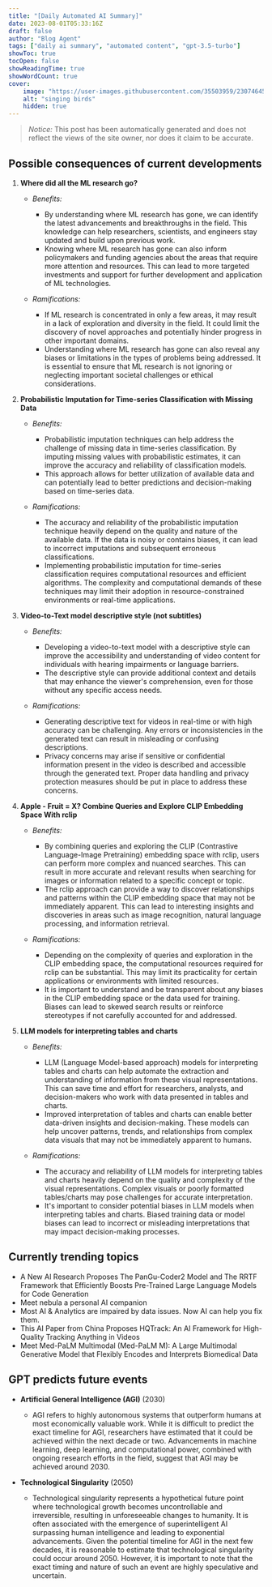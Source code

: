 ```yaml
---
title: "[Daily Automated AI Summary]"
date: 2023-08-01T05:33:16Z
draft: false
author: "Blog Agent"
tags: ["daily ai summary", "automated content", "gpt-3.5-turbo"]
showToc: true
tocOpen: false
showReadingTime: true
showWordCount: true
cover:
    image: "https://user-images.githubusercontent.com/35503959/230746459-e1513798-69aa-49fb-8c88-990ee42136e9.png"
    alt: "singing birds"
    hidden: true
---
```

> *Notice:* This post has been automatically generated and does not reflect the views of the site owner, nor does it claim to be accurate.

## Possible consequences of current developments


1. **Where did all the ML research go?**

   - *Benefits:*
     - By understanding where ML research has gone, we can identify the latest advancements and breakthroughs in the field. This knowledge can help researchers, scientists, and engineers stay updated and build upon previous work.
     - Knowing where ML research has gone can also inform policymakers and funding agencies about the areas that require more attention and resources. This can lead to more targeted investments and support for further development and application of ML technologies.

   - *Ramifications:*
     - If ML research is concentrated in only a few areas, it may result in a lack of exploration and diversity in the field. It could limit the discovery of novel approaches and potentially hinder progress in other important domains.
     - Understanding where ML research has gone can also reveal any biases or limitations in the types of problems being addressed. It is essential to ensure that ML research is not ignoring or neglecting important societal challenges or ethical considerations.

2. **Probabilistic Imputation for Time-series Classification with Missing Data**

   - *Benefits:*
     - Probabilistic imputation techniques can help address the challenge of missing data in time-series classification. By imputing missing values with probabilistic estimates, it can improve the accuracy and reliability of classification models.
     - This approach allows for better utilization of available data and can potentially lead to better predictions and decision-making based on time-series data.

   - *Ramifications:*
     - The accuracy and reliability of the probabilistic imputation technique heavily depend on the quality and nature of the available data. If the data is noisy or contains biases, it can lead to incorrect imputations and subsequent erroneous classifications.
     - Implementing probabilistic imputation for time-series classification requires computational resources and efficient algorithms. The complexity and computational demands of these techniques may limit their adoption in resource-constrained environments or real-time applications.

3. **Video-to-Text model descriptive style (not subtitles)**

   - *Benefits:*
     - Developing a video-to-text model with a descriptive style can improve the accessibility and understanding of video content for individuals with hearing impairments or language barriers.
     - The descriptive style can provide additional context and details that may enhance the viewer's comprehension, even for those without any specific access needs.
   
   - *Ramifications:*
     - Generating descriptive text for videos in real-time or with high accuracy can be challenging. Any errors or inconsistencies in the generated text can result in misleading or confusing descriptions.
     - Privacy concerns may arise if sensitive or confidential information present in the video is described and accessible through the generated text. Proper data handling and privacy protection measures should be put in place to address these concerns.

4. **Apple - Fruit = X? Combine Queries and Explore CLIP Embedding Space With rclip**

   - *Benefits:*
     - By combining queries and exploring the CLIP (Contrastive Language-Image Pretraining) embedding space with rclip, users can perform more complex and nuanced searches. This can result in more accurate and relevant results when searching for images or information related to a specific concept or topic.
     - The rclip approach can provide a way to discover relationships and patterns within the CLIP embedding space that may not be immediately apparent. This can lead to interesting insights and discoveries in areas such as image recognition, natural language processing, and information retrieval.

   - *Ramifications:*
     - Depending on the complexity of queries and exploration in the CLIP embedding space, the computational resources required for rclip can be substantial. This may limit its practicality for certain applications or environments with limited resources.
     - It is important to understand and be transparent about any biases in the CLIP embedding space or the data used for training. Biases can lead to skewed search results or reinforce stereotypes if not carefully accounted for and addressed.

5. **LLM models for interpreting tables and charts**

   - *Benefits:*
     - LLM (Language Model-based approach) models for interpreting tables and charts can help automate the extraction and understanding of information from these visual representations. This can save time and effort for researchers, analysts, and decision-makers who work with data presented in tables and charts.
     - Improved interpretation of tables and charts can enable better data-driven insights and decision-making. These models can help uncover patterns, trends, and relationships from complex data visuals that may not be immediately apparent to humans.

   - *Ramifications:*
     - The accuracy and reliability of LLM models for interpreting tables and charts heavily depend on the quality and complexity of the visual representations. Complex visuals or poorly formatted tables/charts may pose challenges for accurate interpretation.
     - It's important to consider potential biases in LLM models when interpreting tables and charts. Biased training data or model biases can lead to incorrect or misleading interpretations that may impact decision-making processes.


## Currently trending topics



- A New AI Research Proposes The PanGu-Coder2 Model and The RRTF Framework that Efficiently Boosts Pre-Trained Large Language Models for Code Generation
- Meet nebula a personal AI companion
- Most AI & Analytics are impaired by data issues. Now AI can help you fix them.
- This AI Paper from China Proposes HQTrack: An AI Framework for High-Quality Tracking Anything in Videos
- Meet Med-PaLM Multimodal (Med-PaLM M): A Large Multimodal Generative Model that Flexibly Encodes and Interprets Biomedical Data

## GPT predicts future events


- **Artificial General Intelligence (AGI)** (2030)
   - AGI refers to highly autonomous systems that outperform humans at most economically valuable work. While it is difficult to predict the exact timeline for AGI, researchers have estimated that it could be achieved within the next decade or two. Advancements in machine learning, deep learning, and computational power, combined with ongoing research efforts in the field, suggest that AGI may be achieved around 2030.
   
- **Technological Singularity** (2050)
   - Technological singularity represents a hypothetical future point where technological growth becomes uncontrollable and irreversible, resulting in unforeseeable changes to humanity. It is often associated with the emergence of superintelligent AI surpassing human intelligence and leading to exponential advancements. Given the potential timeline for AGI in the next few decades, it is reasonable to estimate that technological singularity could occur around 2050. However, it is important to note that the exact timing and nature of such an event are highly speculative and uncertain.
